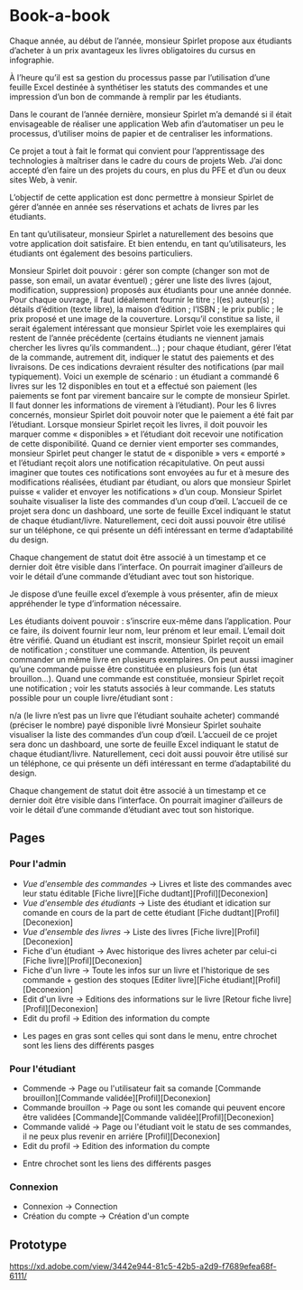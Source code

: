# Book-a-book

Chaque année, au début de l’année, monsieur Spirlet propose aux étudiants d’acheter à un prix avantageux les livres obligatoires du cursus en infographie.

À l’heure qu’il est sa gestion du processus passe par l’utilisation d’une feuille Excel destinée à synthétiser les statuts des commandes et une impression d’un bon de commande à remplir par les étudiants.

Dans le courant de l’année dernière, monsieur Spirlet m’a demandé si il était envisageable de réaliser une application Web afin d’automatiser un peu le processus, d’utiliser moins de papier et de centraliser les informations.

Ce projet a tout à fait le format qui convient pour l’apprentissage des technologies à maîtriser dans le cadre du cours de projets Web. J’ai donc accepté d’en faire un des projets du cours, en plus du PFE et d’un ou deux sites Web, à venir.

L’objectif de cette application est donc permettre à monsieur Spirlet de gérer d’année en année ses réservations et achats de livres par les étudiants.

En tant qu’utilisateur, monsieur Spirlet a naturellement des besoins que votre application doit satisfaire. Et bien entendu, en tant qu’utilisateurs, les étudiants ont également des besoins particuliers.

Monsieur Spirlet doit pouvoir :
gérer son compte (changer son mot de passe, son email, un avatar éventuel) ;
gérer une liste des livres (ajout, modification, suppression) proposés aux étudiants pour une année donnée. Pour chaque ouvrage, il faut idéalement fournir le titre ; l(es) auteur(s) ; détails d’édition (texte libre), la maison d’édition ; l’ISBN ; le prix public ; le prix proposé et une image de la couverture. Lorsqu’il constitue sa liste, il serait également intéressant que monsieur Spirlet voie les exemplaires qui restent de l’année précédente (certains étudiants ne viennent jamais chercher les livres qu’ils commandent…) ;
pour chaque étudiant, gérer l’état de la commande, autrement dit, indiquer le statut des paiements et des livraisons. De ces indications devraient résulter des notifications (par mail typiquement). Voici un exemple de scénario : un étudiant a commandé 6 livres sur les 12 disponibles en tout et a effectué son paiement (les paiements se font par virement bancaire sur le compte de monsieur Spirlet. Il faut donner les informations de virement à l’étudiant). Pour les 6 livres concernés, monsieur Spirlet doit pouvoir noter que le paiement a été fait par l’étudiant. Lorsque monsieur Spirlet reçoit les livres, il doit pouvoir les marquer comme « disponibles » et l’étudiant doit recevoir une notification de cette disponibilité. Quand ce dernier vient emporter ses commandes, monsieur Spirlet peut changer le statut de « disponible » vers « emporté » et l’étudiant reçoit alors une notification récapitulative. On peut aussi imaginer que toutes ces notifications sont envoyées au fur et à mesure des modifications réalisées, étudiant par étudiant, ou alors que monsieur Spirlet puisse « valider et envoyer les notifications » d’un coup.
Monsieur Spirlet souhaite visualiser la liste des commandes d’un coup d’œil. L’accueil de ce projet sera donc un dashboard, une sorte de feuille Excel indiquant le statut de chaque étudiant/livre. Naturellement, ceci doit aussi pouvoir être utilisé sur un téléphone, ce qui présente un défi intéressant en terme d’adaptabilité du design.

Chaque changement de statut doit être associé à un timestamp et ce dernier doit être visible dans l’interface. On pourrait imaginer d’ailleurs de voir le détail d’une commande d’étudiant avec tout son historique.

Je dispose d’une feuille excel d’exemple à vous présenter, afin de mieux appréhender le type d’information nécessaire.

Les étudiants doivent pouvoir :
s’inscrire eux-même dans l’application. Pour ce faire, ils doivent fournir leur nom, leur prénom et leur email. L’email doit être vérifié. Quand un étudiant est inscrit, monsieur Spirlet reçoit un email de notification ;
constituer une commande. Attention, ils peuvent commander un même livre en plusieurs exemplaires. On peut aussi imaginer qu’une commande puisse être constituée en plusieurs fois (un état brouillon…). Quand une commande est constituée, monsieur Spirlet reçoit une notification ;
voir les statuts associés à leur commande.
Les statuts possible pour un couple livre/étudiant sont :

n/a (le livre n’est pas un livre que l’étudiant souhaite acheter)
commandé (préciser le nombre)
payé
disponible
livré
Monsieur Spirlet souhaite visualiser la liste des commandes d’un coup d’œil. L’accueil de ce projet sera donc un dashboard, une sorte de feuille Excel indiquant le statut de chaque étudiant/livre. Naturellement, ceci doit aussi pouvoir être utilisé sur un téléphone, ce qui présente un défi intéressant en terme d’adaptabilité du design.

Chaque changement de statut doit être associé à un timestamp et ce dernier doit être visible dans l’interface. On pourrait imaginer d’ailleurs de voir le détail d’une commande d’étudiant avec tout son historique.


## Pages 
### Pour l'admin 
- *_Vue d'ensemble des commandes_* -> Livres et liste des commandes avec leur statu éditable [Fiche livre][Fiche dudtant][Profil][Deconexion]
- *_Vue d'ensemble des étudiants_* -> Liste des étudiant et idication sur comande en cours de la part de cette étudiant [Fiche dudtant][Profil][Deconexion]
- *_Vue d'ensemble des livres_*  -> Liste des livres [Fiche livre][Profil][Deconexion]
- Fiche d'un étudiant -> Avec historique des livres acheter par celui-ci [Fiche livre][Profil][Deconexion]
- Fiche d'un livre -> Toute les infos sur un livre et l'historique de ses commande + gestion des stoques [Editer livre][Fiche étudiant][Profil][Deconexion]
- Edit d'un livre -> Editions des informations sur le livre [Retour fiche livre][Profil][Deconexion]
- Edit du profil -> Edition des information du compte 

* Les pages en gras sont celles qui sont dans le menu, entre chrochet sont les liens des différents pasges

### Pour l'étudiant 
- Commende -> Page ou l'utilisateur fait sa comande [Commande brouillon][Commande validée][Profil][Deconexion]
- Commande brouillon -> Page ou sont les comande qui peuvent encore être validées [Commande][Commande validée][Profil][Deconexion]
- Commande validé -> Page ou l'étudiant voit le statu de ses commandes, il ne peux plus revenir en arriére [Profil][Deconexion]
- Edit du profil -> Edition des information du compte 

* Entre chrochet sont les liens des différents pasges

### Connexion 
- Connexion -> Connection 
- Création du compte -> Création d'un compte 


## Prototype 

https://xd.adobe.com/view/3442e944-81c5-42b5-a2d9-f7689efea68f-6111/
